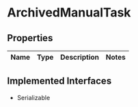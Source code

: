 

# ArchivedManualTask

## Properties

Name | Type | Description | Notes
------------ | ------------- | ------------- | -------------


## Implemented Interfaces

* Serializable


